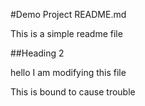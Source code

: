 #Demo Project README.md

This is a simple readme file

##Heading 2

hello 
I am modifying this file

This is bound to cause trouble
